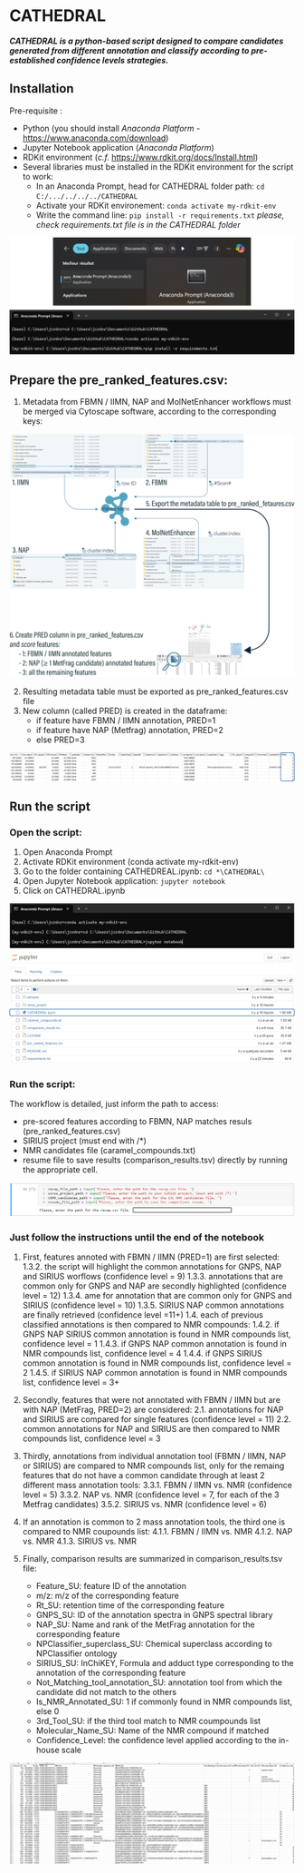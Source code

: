 # CATHEDRAL
***CATHEDRAL is a python-based script designed to compare candidates generated from different annotation and classify according to pre-established confidence levels strategies.***

## Installation
Pre-requisite :
- Python (you should install *Anaconda Platform* - https://www.anaconda.com/download)
- Jupyter Notebook application (*Anaconda Platform*)
- RDKit environment (*c.f.* https://www.rdkit.org/docs/Install.html)
- Several libraries must be installed in the RDKit environment for the script to work:
	* In an Anaconda Prompt, head for CATHEDRAL folder path: ```cd C:/.../../../../CATHEDRAL```
 	* Activate your RDKit environement: ```conda activate my-rdkit-env```
 	* Write the command line: ```pip install -r requirements.txt``` 
*please, check requirements.txt file is in the CATHEDRAL folder*

![Plan de travail 11080](/pictures/cathedral_requirements.png)

## Prepare the pre_ranked_features.csv:
1. Metadata from FBMN / IIMN, NAP and MolNetEnhancer workflows must be merged via Cytoscape software, according to the corresponding keys:

![Plan de travail 11080](/pictures/cathedral_merge.png)

2. Resulting metadata table must be exported as pre_ranked_features.csv file
3. New column (called PRED) is created in the dataframe:
	* if feature have FBMN / IIMN annotation, PRED=1
	* if feature have NAP (Metfrag) annotation, PRED=2
	* else PRED=3

![Plan de travail 11080](/pictures/cathedral_merge_pred.png)

## Run the script
### Open the script:
1. Open Anaconda Prompt
2. Activate RDKit environment (conda activate my-rdkit-env)
3. Go to the folder containing CATHEDREAL.ipynb: ```cd *\CATHEDRAL\```
4. Open Jupyter Notebook application: ```jupyter notebook```
5. Click on CATHEDRAL.ipynb 

![Plan de travail 11080](/pictures/cathedral_script.png)

### Run the script:
The workflow is detailed, just inform the path to access:
  - pre-scored features according to FBMN, NAP matches resuls (pre_ranked_features.csv)
  - SIRIUS project (must end with /*)
  - NMR candidates file (caramel_compounds.txt)
  - resume file to save results (comparison_results.tsv)
directly by running the appropriate cell.

![Plan de travail 11080](/pictures/input_files.png)

### Just follow the instructions until the end of the notebook
1. First, features annoted with FBMN / IIMN (PRED=1) are first selected:
	1.3.2. the script will highlight the common annotations for GNPS, NAP and SIRIUS worflows (confidence level = 9)
	1.3.3. annotations that are common only for GNPS and NAP are secondly highlighted (confidence level = 12)
	1.3.4. ame for annotation that are common only for GNPS and SIRIUS (confidence level = 10)
	1.3.5. SIRIUS NAP common annotations are finally retrieved (confidence level =11+)
	1.4. each of previous classified annotations is then compared to NMR compounds:
		1.4.2. if GNPS NAP SIRIUS common annotation is found in NMR compounds list, confidence level = 1
           	1.4.3. if GNPS NAP common annotation is found in NMR compounds list, confidence level = 4
           	1.4.4. if GNPS SIRIUS common annotation is found in NMR compounds list, confidence level = 2
           	1.4.5. if SIRIUS NAP common annotation is found in NMR compounds list, confidence level = 3+

2. Secondly, features that were not annotated with FBMN / IIMN but are with NAP (MetFrag, PRED=2) are considered:
	2.1. annotations for NAP and SIRIUS are compared for single features (confidence level = 11)
	2.2. common annotations for NAP and SIRIUS are then compared to NMR compounds list, confidence level = 3

3. Thirdly, annotations from individual annotation tool (FBMN / IIMN, NAP or SIRIUS) are compared to NMR compounds list, only for the remaing features that do not have a common candidate through at least 2 different mass annotation tools:
	3.3.1. FBMN / IIMN vs. NMR (confidence level = 5)
	3.3.2. NAP vs. NMR (confidence level = 7, for each of the 3 Metfrag candidates)
	3.5.2. SIRIUS vs. NMR (confidence level = 6)

4. If an annotation is common to 2 mass annotation tools, the third one is compared to NMR coupounds list:
	4.1.1. FBMN / IIMN vs. NMR
	4.1.2. NAP vs. NMR
	4.1.3. SIRIUS vs. NMR
      
5. Finally, comparison results are summarized in comparison_results.tsv file:
	* Feature_SU: feature ID of the annotation
	* m/z: m/z of the corresponding feature
	* Rt_SU: retention time of the corresponding feature
	* GNPS_SU: ID of the annotation spectra in GNPS spectral library
	* NAP_SU: Name and rank of the MetFrag annotation for the corresponding feature
	* NPClassifier_superclass_SU: Chemical superclass according to NPClassifier ontology
	* SIRIUS_SU: InChiKEY, Formula and adduct type corresponding to the annotation of the corresponding feature
	* Not_Matching_tool_annotation_SU: annotation tool from which the candidate did not match to the others
	* Is_NMR_Annotated_SU: 1 if commonly found in NMR compounds list, else 0 
	* 3rd_Tool_SU: if the third tool match to NMR coumpounds list
	* Molecular_Name_SU: Name of the NMR compound if matched
	* Confidence_Level: the confidence level applied according to the in-house scale

![Plan de travail 11080](/pictures/cathedral_results.png)


      
 
